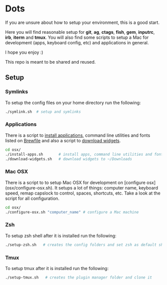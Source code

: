 # Dots

If you are unsure about how to setup your environment, this is a good start.

Here you will find reasonable setup for **git**, **ag**, **ctags**, **fish**, **gem**, **inputrc**, **irb**, **iterm** and **tmux**.
You will also find some scripts to setup a Mac for development (apps, keyboard config, etc) and applications in general.

I hope you enjoy :)

This repo is meant to be shared and reused.

##  Setup

### Symlinks

To setup the config files on your home directory run the following:

```sh
./symlink.sh  # setup and symlinks
```

### Applications

There is a script to [install applications](osx/install-apps.sh), command line utilities and fonts listed on [Brewfile](osx/Brewfile) and also a script to [download widgets](osx/download-widgets.sh).

```sh
cd osx/
./install-apps.sh       # install apps, command line utilities and fonts
./download-widgets.sh   # download widgets to ~/Downloads
```

### Mac OSX

There is a script to to setup Mac OSX for development on [configure osx] (osx/configure-osx.sh). It setups a lot of things: computer name, keyboard speed, remap capslock to control, spaces, shortcuts, etc. Take a look at the  script for all configuration.

```sh
cd osx/
./configure-osx.sh "computer_name" # configure a Mac machine
```

### Zsh

To setup zsh shell after it is installed run the following:

```sh
./setup-zsh.sh   # creates the config folders and set zsh as default shell
```

### Tmux

To setup tmux after it is installed run the following:

```sh
./setup-tmux.sh   # creates the plugin manager folder and clone it
```
